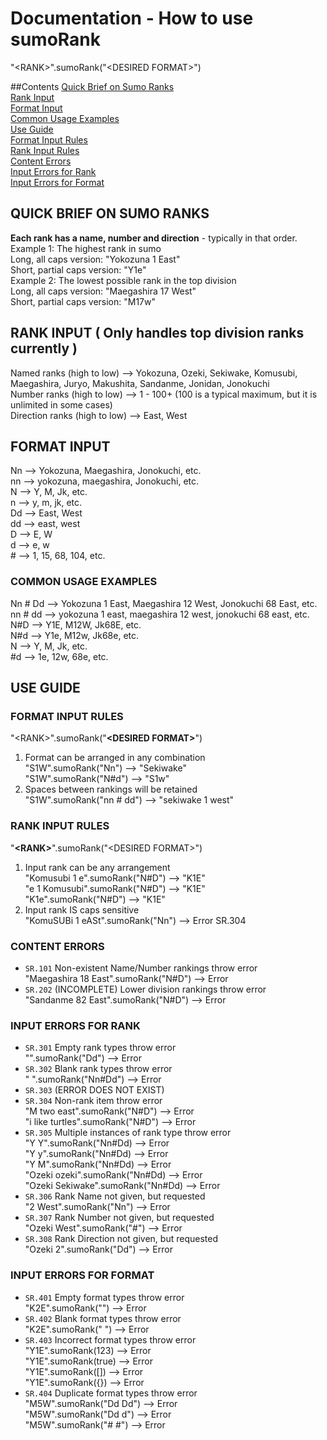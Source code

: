 # Documentation - How to use sumoRank
"\<RANK>".sumoRank("\<DESIRED FORMAT>")

##Contents
[Quick Brief on Sumo Ranks](#quick-brief-on-sumo-ranks)<br/>
[Rank Input](#rank-input)<br/>
[Format Input](#format-input)<br/>
[Common Usage Examples](#common-usage-examples)<br/>
[Use Guide](#use-guide)<br/>
[Format Input Rules](#format-input-rules)<br/>
[Rank Input Rules](#rank-input-rules)<br/>
[Content Errors](#content-errors)<br/>
[Input Errors for Rank](#input-errors-for-rank)<br/>
[Input Errors for Format](#input-errors-for-Format)<br/>

## QUICK BRIEF ON SUMO RANKS
**Each rank has a name, number and direction** - typically in that order.<br/>
Example 1: The highest rank in sumo<br/>
Long, all caps version: "Yokozuna 1 East"<br/>
Short, partial caps version: "Y1e"<br/>
Example 2: The lowest possible rank in the top division<br/>
Long, all caps version: "Maegashira 17 West"<br/>
Short, partial caps version: "M17w"

## RANK INPUT ( Only handles top division ranks currently )

Named ranks (high to low)    -->   Yokozuna, Ozeki, Sekiwake, Komusubi, Maegashira, Juryo, Makushita, Sandanme, Jonidan, Jonokuchi<br/>
Number ranks (high to low)   -->   1 - 100+ (100 is a typical maximum, but it is unlimited in some cases)<br/>
Direction ranks (high to low) -->   East, West
## FORMAT INPUT
Nn              -->   Yokozuna, Maegashira, Jonokuchi, etc.<br/>
nn              -->   yokozuna, maegashira, Jonokuchi, etc.<br/>
N               -->   Y, M, Jk, etc.<br/>
n               -->   y, m, jk, etc.<br/>
Dd              -->   East, West<br/>
dd              -->   east, west<br/>
D               -->   E, W<br/>
d               -->   e, w<br/>
\#               -->   1, 15, 68, 104, etc.

### COMMON USAGE EXAMPLES 
Nn # Dd         -->   Yokozuna 1 East, Maegashira 12 West, Jonokuchi 68 East, etc.<br/>
nn # dd         -->   yokozuna 1 east, maegashira 12 west, jonokuchi 68 east, etc.<br/>
N#D             -->   Y1E, M12W, Jk68E, etc.<br/>
N#d             -->   Y1e, M12w, Jk68e, etc.<br/>
N               -->   Y, M, Jk, etc.<br/>
\#d              -->   1e, 12w, 68e, etc.

## USE GUIDE

### FORMAT INPUT RULES
"\<RANK>".sumoRank("**\<DESIRED FORMAT>**")
1.  Format can be arranged in any combination<br/>
    "S1W".sumoRank("Nn")                 --> "Sekiwake"<br/>
    "S1W".sumoRank("N#d")                --> "S1w"<br/>
2.  Spaces between rankings will be retained<br/>
    "S1W".sumoRank("nn # dd")            --> "sekiwake 1 west"<br/>

### RANK INPUT RULES
"**\<RANK>**".sumoRank("\<DESIRED FORMAT>")
1.  Input rank can be any arrangement<br/>
    "Komusubi 1 e".sumoRank("N#D")       --> "K1E"<br/>
    "e 1 Komusubi".sumoRank("N#D")       --> "K1E"<br/>
    "K1e".sumoRank("N#D")                --> "K1E"<br/>
2.  Input rank IS caps sensitive<br/>
    "KomuSUBi 1 eASt".sumoRank("Nn")     --> Error SR.304 

### CONTENT ERRORS
+   `SR.101`  Non-existent Name/Number rankings throw error<br/>
    "Maegashira 18 East".sumoRank("N#D") --> Error<br/>
+   `SR.202`  (INCOMPLETE) Lower division rankings throw error<br/>
    "Sandanme 82 East".sumoRank("N#D")   --> Error

### INPUT ERRORS FOR RANK
+   `SR.301`  Empty rank types throw error<br/>
    "".sumoRank("Dd")                    --> Error<br/>
+   `SR.302`  Blank rank types throw error<br/>
    "     ".sumoRank("Nn#Dd")            --> Error<br/>
+   `SR.303`  (ERROR DOES NOT EXIST)<br/>
+   `SR.304`  Non-rank item throw error<br/>
    "M two east".sumoRank("N#D")         --> Error<br/>
    "i like turtles".sumoRank("N#D")     --> Error<br/>
+   `SR.305`  Multiple instances of rank type throw error<br/>
    "Y Y".sumoRank("Nn#Dd)               --> Error<br/>
    "Y y".sumoRank("Nn#Dd)               --> Error<br/>
    "Y M".sumoRank("Nn#Dd)               --> Error<br/>
    "Ozeki ozeki".sumoRank("Nn#Dd)       --> Error<br/>
    "Ozeki Sekiwake".sumoRank("Nn#Dd)    --> Error<br/>
+   `SR.306`  Rank Name not given, but requested<br/>
    "2 West".sumoRank("Nn")             --> Error<br/>
+   `SR.307`  Rank Number not given, but requested<br/>
    "Ozeki West".sumoRank("#")           --> Error<br/>
+   `SR.308`  Rank Direction not given, but requested<br/>
    "Ozeki 2".sumoRank("Dd")            --> Error<br/>


### INPUT ERRORS FOR FORMAT
+   `SR.401`  Empty format types throw error<br/>
    "K2E".sumoRank("")                   --> Error<br/>
+   `SR.402`  Blank format types throw error<br/>
    "K2E".sumoRank("    ")               --> Error<br/>
+   `SR.403`  Incorrect format types throw error<br/>
    "Y1E".sumoRank(123)                  --> Error<br/>
    "Y1E".sumoRank(true)                 --> Error<br/>
    "Y1E".sumoRank([])                   --> Error<br/>
    "Y1E".sumoRank({})                   --> Error<br/>
+   `SR.404`  Duplicate format types throw error<br/>
    "M5W".sumoRank("Dd Dd")              --> Error<br/>
    "M5W".sumoRank("Dd d")               --> Error<br/>
    "M5W".sumoRank("# #")                --> Error
